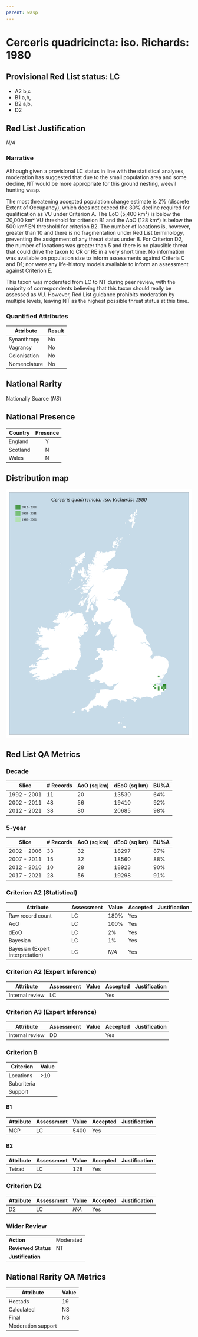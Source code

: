 ```yaml
---
parent: wasp
---
```


# Cerceris quadricincta: iso. Richards: 1980

## Provisional Red List status: LC
- A2 b,c
- B1 a,b, 
- B2 a,b, 
- D2

## Red List Justification
*N/A*
### Narrative
Although given a provisional LC status in line with the statistical analyses, moderation has suggested that due to the small population area and some decline, NT would be more appropriate for this ground nesting, weevil hunting wasp.

The most threatening accepted population change estimate is 2% (discrete Extent of Occupancy), which does not exceed the 30% decline required for qualification as VU under Criterion A. The EoO (5,400 km²) is below the 20,000 km² VU threshold for criterion B1 and the AoO (128 km²) is below the 500 km² EN threshold for criterion B2. The number of locations is, however, greater than 10 and there is no fragmentation under Red List terminology, preventing the assignment of any threat status under B. For Criterion D2, the number of locations was greater than 5 and there is no plausible threat that could drive the taxon to CR or RE in a very short time. No information was available on population size to inform assessments against Criteria C and D1; nor were any life-history models available to inform an assessment against Criterion E.

This taxon was moderated from LC to NT during peer review, with the majority of correspondents believing that this taxon should really be assessed as VU. However, Red List guidance prohibits moderation by multiple levels, leaving NT as the highest possible threat status at this time.
### Quantified Attributes
|Attribute|Result|
|---|---|
|Synanthropy|No|
|Vagrancy|No|
|Colonisation|No|
|Nomenclature|No|


## National Rarity
Nationally Scarce (*NS*)

## National Presence
|Country|Presence
|---|:-:|
|England|Y|
|Scotland|N|
|Wales|N|


## Distribution map
![](../map/561.svg)

## Red List QA Metrics
### Decade
| Slice | # Records | AoO (sq km) | dEoO (sq km) |BU%A |
|---|---|---|---|---|
|1992 - 2001|11|20|13530|64%|
|2002 - 2011|48|56|19410|92%|
|2012 - 2021|38|80|20685|98%|
### 5-year
| Slice | # Records | AoO (sq km) | dEoO (sq km) |BU%A |
|---|---|---|---|---|
|2002 - 2006|33|32|18297|87%|
|2007 - 2011|15|32|18560|88%|
|2012 - 2016|10|28|18923|90%|
|2017 - 2021|28|56|19298|91%|
### Criterion A2 (Statistical)
|Attribute|Assessment|Value|Accepted|Justification
|---|---|---|---|---|
|Raw record count|LC|180%|Yes||
|AoO|LC|100%|Yes||
|dEoO|LC|2%|Yes||
|Bayesian|LC|1%|Yes||
|Bayesian (Expert interpretation)|LC|*N/A*|Yes||
### Criterion A2 (Expert Inference)
|Attribute|Assessment|Value|Accepted|Justification
|---|---|---|---|---|
|Internal review|LC||Yes||
### Criterion A3 (Expert Inference)
|Attribute|Assessment|Value|Accepted|Justification
|---|---|---|---|---|
|Internal review|DD||Yes||
### Criterion B
|Criterion| Value|
|---|---|
|Locations|>10|
|Subcriteria||
|Support||
#### B1
|Attribute|Assessment|Value|Accepted|Justification
|---|---|---|---|---|
|MCP|LC|5400|Yes||
#### B2
|Attribute|Assessment|Value|Accepted|Justification
|---|---|---|---|---|
|Tetrad|LC|128|Yes||
### Criterion D2
|Attribute|Assessment|Value|Accepted|Justification
|---|---|---|---|---|
|D2|LC|*N/A*|Yes||
### Wider Review
|  |  |
|---|---|
|**Action**|Moderated|
|**Reviewed Status**|NT|
|**Justification**||


## National Rarity QA Metrics
|Attribute|Value|
|---|---|
|Hectads|19|
|Calculated|NS|
|Final|NS|
|Moderation support||


